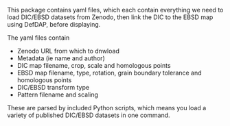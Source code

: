 This package contains yaml files, which each contain everything we need to load DIC/EBSD datasets from Zenodo, then link the DIC to the EBSD map using DefDAP, before displaying.

The yaml files contain
- Zenodo URL from which to dnwload
- Metadata (ie name and author)
- DIC map filename, crop, scale and homologous points
- EBSD map filename, type, rotation, grain boundary tolerance and homologous points
- DIC/EBSD transform type
- Pattern filename and scaling

These are parsed by included Python scripts, which means you load a variety of published DIC/EBSD datasets in one command.
